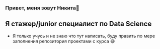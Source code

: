 ### Привет, меня зовут Никита👋

## Я стажер/junior специалист по Data Science
-  Я только учусь и не знаю что тут написать, буду править по мере заполнения репозитория проектами с курса :sweat_smile:
